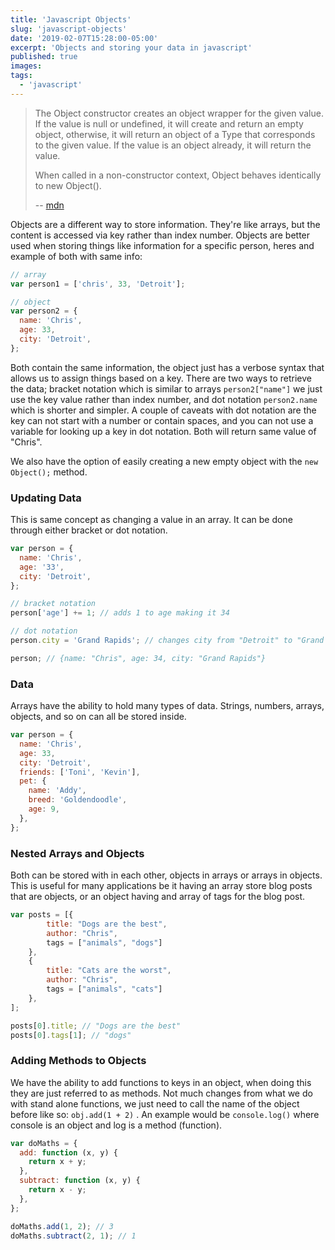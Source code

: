 ```yaml
---
title: 'Javascript Objects'
slug: 'javascript-objects'
date: '2019-02-07T15:28:00-05:00'
excerpt: 'Objects and storing your data in javascript'
published: true
images:
tags:
  - 'javascript'
---
```


> The Object constructor creates an object wrapper for the given value. If the value is null or undefined, it will create and return an empty object, otherwise, it will return an object of a Type that corresponds to the given value. If the value is an object already, it will return the value.
>
> When called in a non-constructor context, Object behaves identically to new Object().
>
> -- [mdn](https://developer.mozilla.org/en-US/docs/Web/JavaScript/Reference/Global_Objects/Object#Examples)

Objects are a different way to store information. They're like arrays, but the content is accessed via key rather than index number. Objects are better used when storing things like information for a specific person, heres and example of both with same info:

```javascript
// array
var person1 = ['chris', 33, 'Detroit'];

// object
var person2 = {
  name: 'Chris',
  age: 33,
  city: 'Detroit',
};
```

Both contain the same information, the object just has a verbose syntax that allows us to assign things based on a key. There are two ways to retrieve the data; bracket notation which is similar to arrays `person2["name"]` we just use the key value rather than index number, and dot notation `person2.name` which is shorter and simpler. A couple of caveats with dot notation are the key can not start with a number or contain spaces, and you can not use a variable for looking up a key in dot notation. Both will return same value of "Chris".

We also have the option of easily creating a new empty object with the `new Object();` method.

### Updating Data

This is same concept as changing a value in an array. It can be done through either bracket or dot notation.

```javascript
var person = {
  name: 'Chris',
  age: '33',
  city: 'Detroit',
};

// bracket notation
person['age'] += 1; // adds 1 to age making it 34

// dot notation
person.city = 'Grand Rapids'; // changes city from "Detroit" to "Grand Rapids"

person; // {name: "Chris", age: 34, city: "Grand Rapids"}
```

### Data

Arrays have the ability to hold many types of data. Strings, numbers, arrays, objects, and so on can all be stored inside.

```javascript
var person = {
  name: 'Chris',
  age: 33,
  city: 'Detroit',
  friends: ['Toni', 'Kevin'],
  pet: {
    name: 'Addy',
    breed: 'Goldendoodle',
    age: 9,
  },
};
```

### Nested Arrays and Objects

Both can be stored with in each other, objects in arrays or arrays in objects. This is useful for many applications be it having an array store blog posts that are objects, or an object having and array of tags for the blog post.

```javascript
var posts = [{
        title: "Dogs are the best",
        author: "Chris",
        tags = ["animals", "dogs"]
    },
    {
        title: "Cats are the worst",
        author: "Chris",
        tags = ["animals", "cats"]
    },
];

posts[0].title; // "Dogs are the best"
posts[0].tags[1]; // "dogs"
```

### Adding Methods to Objects

We have the ability to add functions to keys in an object, when doing this they are just referred to as methods. Not much changes from what we do with stand alone functions, we just need to call the name of the object before like so: `obj.add(1 + 2)` . An example would be `console.log()` where console is an object and log is a method (function).

```javascript
var doMaths = {
  add: function (x, y) {
    return x + y;
  },
  subtract: function (x, y) {
    return x - y;
  },
};

doMaths.add(1, 2); // 3
doMaths.subtract(2, 1); // 1
```
